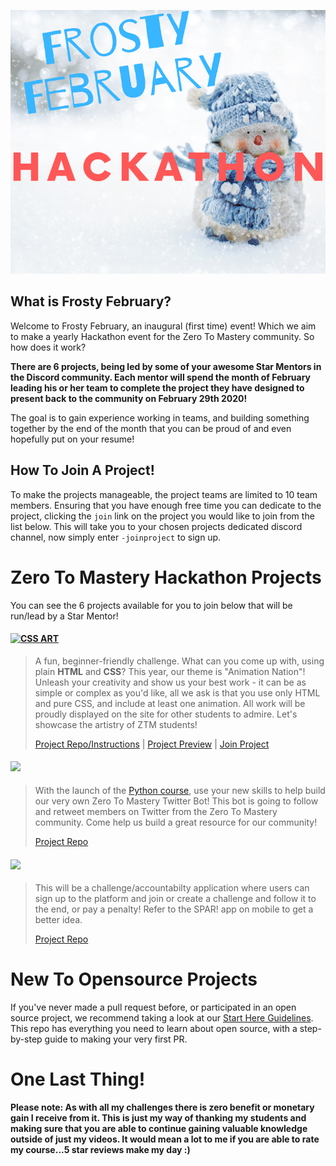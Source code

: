 ![](./Frosty%20February.png)

## What is Frosty February?

Welcome to Frosty February, an inaugural (first time) event! Which we aim to make a yearly Hackathon event for the Zero To Mastery community. So how does it work?

**There are 6 projects, being led by some of your awesome Star Mentors in the Discord community. Each mentor will spend the month of February leading his or her team to complete the project they have designed to present back to the community on February 29th 2020!**

The goal is to gain experience working in teams, and building something together by the end of the month that you can be proud of and even hopefully put on your resume!

## How To Join A Project!

To make the projects manageable, the project teams are limited to 10 team members. Ensuring that you have enough free time you can dedicate to the project, clicking the `join` link on the project you would like to join from the list below. This will take you to your chosen projects dedicated discord channel, now simply enter `-joinproject` to sign up.

# Zero To Mastery Hackathon Projects

You can see the 6 projects available for you to join below that will be run/lead by a Star Mentor!

#### [![CSS ART](https://img.shields.io/badge/CSS%20PROJECT-Animation%20Nation-yellow?style=for-the-badge&logo=CSS3)](./CSS-Art/)

> A fun, beginner-friendly challenge.
> What can you come up with, using plain **HTML** and **CSS**? This year, our theme is "Animation Nation"! Unleash your creativity and show us your best work - it can be as simple or complex as you'd like, all we ask is that you use only HTML and pure CSS, and include at least one animation. All work will be proudly displayed on the site for other students to admire. Let's showcase the artistry of ZTM students!
>
> [Project Repo/Instructions](./CSS-Art/README.md) | [Project Preview](https://www.ineedalink.com) | [Join Project](https://discordapp.com/channels/638539461851873287/668624834720432128/668903311910371328)

#### [![](https://img.shields.io/badge/PYTHON%20PROJECT-TWITTER%20BOT%20-blue?style=for-the-badge&logo=Python)](https://github.com/sballgirl11/zerotomastery-twitterbot)

> With the launch of the [Python course](https://www.udemy.com/course/complete-python-developer-zero-to-mastery/?couponCode=LEVELUPZTM), use your new skills to help build our very own Zero To Mastery Twitter Bot! This bot is going to follow and retweet members on Twitter from the Zero To Mastery community. Come help us build a great resource for our community!
>
> [Project Repo](https://github.com/sballgirl11/zerotomastery-twitterbot)

#### [![](https://img.shields.io/badge/REACT%20PROJECT-Challenge%20App-critical?style=for-the-badge&logo=REACT)](https://github.com/Dan-Y-Ko/zerotomastery-challenge-app)

> This will be a challenge/accountabilty application where users can sign up to the platform and join or create a challenge and follow it to the end, or pay a penalty! Refer to the SPAR! app on mobile to get a better idea.
>
> [Project Repo](https://github.com/Dan-Y-Ko/zerotomastery-challenge-app)

# New To Opensource Projects

If you've never made a pull request before, or participated in an open source project, we recommend taking a look at our [Start Here Guidelines](https://github.com/zero-to-mastery/start-here-guidelines). This repo has everything you need to learn about open source, with a step-by-step guide to making your very first PR.

# One Last Thing!

**Please note: As with all my challenges there is zero benefit or monetary gain I receive from it. This is just my way of thanking my students and making sure that you are able to continue gaining valuable knowledge outside of just my videos. It would mean a lot to me if you are able to rate my course...5 star reviews make my day :)**
